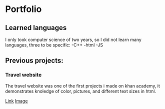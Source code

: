 # Portfolio

## Learned languages
I only took computer science of two years, so I did not learn many languages, three to be specific:
 -C++
-html
-JS

## Previous projects:

### Travel website
The travel website was one of the first projects i made on khan academy, it demonstrates knoledge of color, pictures, and different text sizes in html.

[Link](url)
[Image](src)
